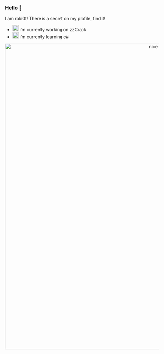 ### Hello 👋

I am robi0t!
There is a secret on my profile, find it!

- <img src="https://upload.wikimedia.org/wikipedia/commons/thumb/c/c3/Python-logo-notext.svg/768px-Python-logo-notext.svg.png" width="20" alt="c sharp logo"> I’m currently working on zzCrack
- <img src="https://cdn.worldvectorlogo.com/logos/c--4.svg" width="20" alt="python logo"> I’m currently learning c#

<p align="center">
   <img src="https://github.com/robi0t/robi0t/blob/main/secret.jpg?raw=true" width="1000" alt="nice image">
</p>
